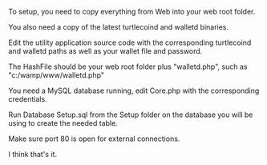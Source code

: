 To setup, you need to copy everything from Web into your web root folder.

You also need a copy of the latest turtlecoind and walletd binaries.

Edit the utility application source code with the corresponding turtlecoind and walletd paths as well as your wallet file and password.

The HashFile should be your web root folder plus "walletd.php", such as "c:/wamp/www/walletd.php"

You need a MySQL database running, edit Core.php with the corresponding credentials.

Run Database Setup.sql from the Setup folder on the database you will be using to create the needed table.

Make sure port 80 is open for external connections.

I think that's it.
